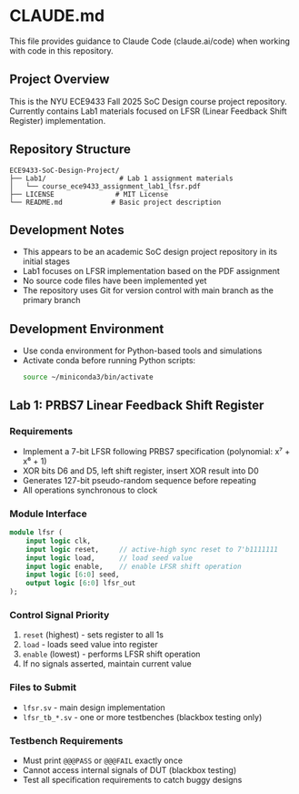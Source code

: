 # CLAUDE.md

This file provides guidance to Claude Code (claude.ai/code) when working with code in this repository.

## Project Overview

This is the NYU ECE9433 Fall 2025 SoC Design course project repository. Currently contains Lab1 materials focused on LFSR (Linear Feedback Shift Register) implementation.

## Repository Structure

```
ECE9433-SoC-Design-Project/
├── Lab1/                  # Lab 1 assignment materials
│   └── course_ece9433_assignment_lab1_lfsr.pdf
├── LICENSE               # MIT License
└── README.md            # Basic project description
```

## Development Notes

- This appears to be an academic SoC design project repository in its initial stages
- Lab1 focuses on LFSR implementation based on the PDF assignment
- No source code files have been implemented yet
- The repository uses Git for version control with main branch as the primary branch

## Development Environment

- Use conda environment for Python-based tools and simulations
- Activate conda before running Python scripts:
  ```bash
  source ~/miniconda3/bin/activate
  ```

## Lab 1: PRBS7 Linear Feedback Shift Register

### Requirements
- Implement a 7-bit LFSR following PRBS7 specification (polynomial: x⁷ + x⁶ + 1)
- XOR bits D6 and D5, left shift register, insert XOR result into D0
- Generates 127-bit pseudo-random sequence before repeating
- All operations synchronous to clock

### Module Interface
```systemverilog
module lfsr (
    input logic clk,
    input logic reset,     // active-high sync reset to 7'b1111111
    input logic load,      // load seed value
    input logic enable,    // enable LFSR shift operation
    input logic [6:0] seed,
    output logic [6:0] lfsr_out
);
```

### Control Signal Priority
1. `reset` (highest) - sets register to all 1s
2. `load` - loads seed value into register
3. `enable` (lowest) - performs LFSR shift operation
4. If no signals asserted, maintain current value

### Files to Submit
- `lfsr.sv` - main design implementation
- `lfsr_tb_*.sv` - one or more testbenches (blackbox testing only)

### Testbench Requirements
- Must print `@@@PASS` or `@@@FAIL` exactly once
- Cannot access internal signals of DUT (blackbox testing)
- Test all specification requirements to catch buggy designs
